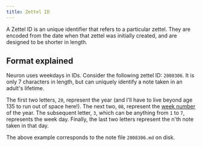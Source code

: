 ```yaml
---
title: Zettel ID
---
```


A Zettel ID is an unique identifier that refers to a particular zettel. They are encoded from the date when that zettel was initially created, and are designed to be shorter in length.

## Format explained

Neuron uses weekdays in IDs. Consider the following zettel ID: `2008306`. It is only 7 characters in length, but can uniquely identify a note taken in an adult's lifetime.

The first two letters, `20`, represent the year (and I'll have to live beyond age 135 to run out of space here!). The next two, `08`, represent the [week number](https://en.wikipedia.org/wiki/ISO_week_date) of the year. The subsequent letter, `3`, which can be anything from `1` to `7`, represents the week day. Finally, the last two letters represent the n'th note taken in that day.

The above example corresponds to the note file `2008306.md` on disk.
